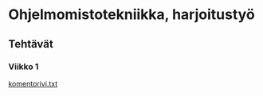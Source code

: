# Ohjelmomistotekniikka, harjoitustyö
## Tehtävät
### Viikko 1
[komentorivi.txt](/laskarit/viikko1/komentorivi.txt) 
